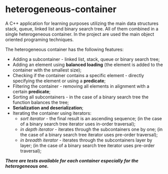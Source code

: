 # heterogeneous-container
A C++ application for learning purposes utilizing the main data structures stack, queue, linked list and binary search tree. All of them combined in a single heterogeneous container. In the project are used the main object oriented programing techniques.

The heterogeneous container has the following features:
  * Adding a subcontainer - linked list, stack, queue or binary search tree;
  * Adding an element using **balanced loading** (the element is added to the container with the smallest size);
  * Checking if the container contains a specific element - directly specifying the element or using a **predicate**;
  * Filtering the container - removing all elements in alignment with a certain **predicate**;
  * Sorting all subcontainers - in the case of a binary search tree the function balances the tree;
  * **Serialization and deserialization**;
  * Iterating the container using iterators:
    * _sort iterator_ - the final result is an ascending sequence; (in the case of a binary search tree iterator uses in-order traversal);
    * _in depth iterator_ - iterates through the subcontainers one by one; (in the case of a binary search tree iterator uses pre-order traversal);
    * _in breadth iterator_ - iterates through the subcontainers layer by layer; (in the case of a binary search tree iterator uses pre-order traversal);
    
**_There are tests available for each container especially for the heterogeneous one._**
